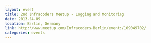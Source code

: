 ```yaml
---
layout: event
title: 2nd Infracoders Meetup - Logging and Monitoring
date: 2013-04-09
location: Berlin, Germany
link: http://www.meetup.com/Infracoders-Berlin/events/109049702/
categories: events
---
```

